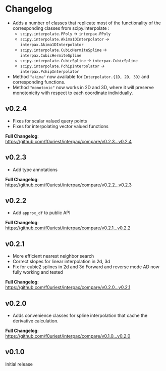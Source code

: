 Changelog
=========

- Adds a number of classes that replicate most of the functionality of the
corresponding classes from scipy.interpolate :
  - ``scipy.interpolate.PPoly`` -> ``interpax.PPoly``
  - ``scipy.interpolate.Akima1DInterpolator`` -> ``interpax.Akima1DInterpolator``
  - ``scipy.interpolate.CubicHermiteSpline`` -> ``interpax.CubicHermiteSpline``
  - ``scipy.interpolate.CubicSpline`` -> ``interpax.CubicSpline``
  - ``scipy.interpolate.PchipInterpolator`` -> ``interpax.PchipInterpolator``
- Method ``"akima"`` now available for ``Interpolator.{1D, 2D, 3D}`` and corresponding
functions.
- Method ``"monotonic"`` now works in 2D and 3D, where it will preserve monotonicity
with respect to each coordinate individually.


v0.2.4
------
- Fixes for scalar valued query points
- Fixes for interpolating vector valued functions

**Full Changelog**: https://github.com/f0uriest/interpax/compare/v0.2.3...v0.2.4


v0.2.3
------
- Add type annotations

**Full Changelog**: https://github.com/f0uriest/interpax/compare/v0.2.2...v0.2.3


v0.2.2
------
- Add ``approx_df`` to public API

**Full Changelog**: https://github.com/f0uriest/interpax/compare/v0.2.1...v0.2.2


v0.2.1
------
- More efficient nearest neighbor search
- Correct slopes for linear interpolation in 2d, 3d
- Fix for cubic2 splines in 2d and 3d
Forward and reverse mode AD now fully working and tested

**Full Changelog**: https://github.com/f0uriest/interpax/compare/v0.2.0...v0.2.1


v0.2.0
-------
- Adds convenience classes for spline interpolation that cache the derivative calculation.

**Full Changelog**: https://github.com/f0uriest/interpax/compare/v0.1.0...v0.2.0


v0.1.0
------
Initial release
